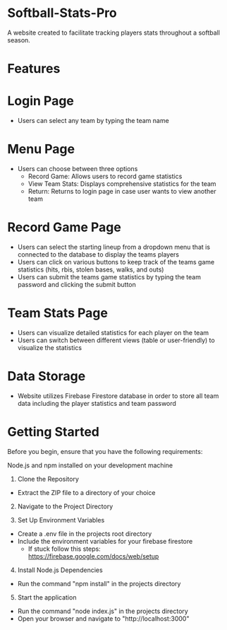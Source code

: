 # Softball-Stats-Pro
A website created to facilitate tracking players stats throughout a softball season.

# Features
# Login Page
- Users can select any team by typing the team name

# Menu Page
- Users can choose between three options
  - Record Game: Allows users to record game statistics
  - View Team Stats: Displays comprehensive statistics for the team
  - Return: Returns to login page in case user wants to view another team

 # Record Game Page
 - Users can select the starting lineup from a dropdown menu that is connected to the database to display the teams players
 - Users can click on various buttons to keep track of the teams game statistics (hits, rbis, stolen bases, walks, and outs)
 - Users can submit the teams game statistics by typing the team password and clicking the submit button

# Team Stats Page
- Users can visualize detailed statistics for each player on the team
- Users can switch between different views (table or user-friendly) to visualize the statistics

# Data Storage
- Website utilizes Firebase Firestore database in order to store all team data including the player statistics and team password

# Getting Started

Before you begin, ensure that you have the following requirements:

Node.js and npm installed on your development machine

1. Clone the Repository
- Extract the ZIP file to a directory of your choice

2. Navigate to the Project Directory

3. Set Up Environment Variables
- Create a .env file in the projects root directory
- Include the environment variables for your firebase firestore
  - If stuck follow this steps: https://firebase.google.com/docs/web/setup

4. Install Node.js Dependencies
- Run the command "npm install" in the projects directory

5. Start the application
- Run the command "node index.js" in the projects directory
- Open your browser and navigate to "http://localhost:3000"
